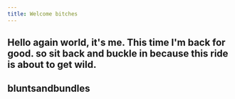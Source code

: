 ```yaml
---
title: Welcome bitches
---
```

Hello again world, it's me. This time I'm back for good. 
      so sit back and buckle in because this ride is about to get wild. 
 ----     
 ## bluntsandbundles
